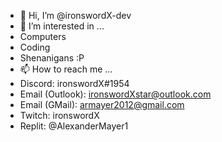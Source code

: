 - 👋 Hi, I’m @ironswordX-dev
- 👀 I’m interested in ...
- Computers
- Coding
- Shenanigans :P
- 📫 How to reach me ...
- Discord: ironswordX#1954
- Email (Outlook): ironswordXstar@outlook.com
- Email (GMail): armayer2012@gmail.com
- Twitch: ironswordX
- Replit: @AlexanderMayer1

<!---
ironswordX-dev/ironswordX-dev is a ✨ special ✨ repository because its `README.md` (this file) appears on your GitHub profile.
You can click the Preview link to take a look at your changes.
--->

